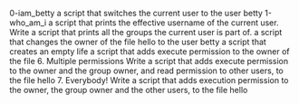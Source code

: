 0-iam_betty  a script that switches the current user to the user betty
1-who_am_i a script that prints the effective username of the current user.
Write a script that prints all the groups the current user is part of.
 a script that changes the owner of the file hello to the user betty
 a script that creates an empty life
 a script that adds execute permission to the owner of the file
 6. Multiple permissions Write a script that adds execute permission to the owner and the group owner, and read permission to other users, to the file hello
7. Everybody! Write a script that adds execution permission to the owner, the group owner and the other users, to the file hello
